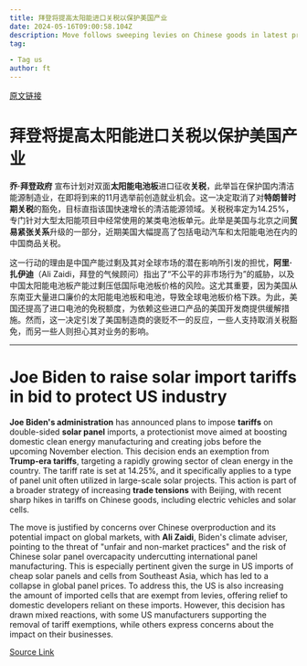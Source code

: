 ```yaml
---
title: 拜登将提高太阳能进口关税以保护美国产业
date: 2024-05-16T09:00:58.104Z
description: Move follows sweeping levies on Chinese goods in latest protectionist trade action ahead of November election
tag: 

- Tag us
author: ft
---
```


[原文链接](https://ft.com/content/61c3a127-41d9-41d7-9ed9-c62d7846d84f)

# 拜登将提高太阳能进口关税以保护美国产业

**乔·拜登政府** 宣布计划对双面**太阳能电池板**进口征收**关税**，此举旨在保护国内清洁能源制造业，在即将到来的11月选举前创造就业机会。这一决定取消了对**特朗普时期关税**的豁免，目标直指该国快速增长的清洁能源领域。关税税率定为14.25%，专门针对大型太阳能项目中经常使用的某类电池板单元。此举是美国与北京之间**贸易紧张关系**升级的一部分，近期美国大幅提高了包括电动汽车和太阳能电池在内的中国商品关税。

这一行动的理由是中国产能过剩及其对全球市场的潜在影响所引发的担忧，**阿里·扎伊迪**（Ali Zaidi，拜登的气候顾问）指出了“不公平的非市场行为”的威胁，以及中国太阳能电池板产能过剩压低国际电池板价格的风险。这尤其重要，因为美国从东南亚大量进口廉价的太阳能电池板和电池，导致全球电池板价格下跌。为此，美国还提高了进口电池的免税额度，为依赖这些进口产品的美国开发商提供缓解措施。然而，这一决定引发了美国制造商的褒贬不一的反应，一些人支持取消关税豁免，而另一些人则担心其对业务的影响。

---

# Joe Biden to raise solar import tariffs in bid to protect US industry

**Joe Biden's administration** has announced plans to impose **tariffs** on double-sided **solar panel** imports, a protectionist move aimed at boosting domestic clean energy manufacturing and creating jobs before the upcoming November election. This decision ends an exemption from **Trump-era tariffs**, targeting a rapidly growing sector of clean energy in the country. The tariff rate is set at 14.25%, and it specifically applies to a type of panel unit often utilized in large-scale solar projects. This action is part of a broader strategy of increasing **trade tensions** with Beijing, with recent sharp hikes in tariffs on Chinese goods, including electric vehicles and solar cells. 

The move is justified by concerns over Chinese overproduction and its potential impact on global markets, with **Ali Zaidi**, Biden's climate adviser, pointing to the threat of "unfair and non-market practices" and the risk of Chinese solar panel overcapacity undercutting international panel manufacturing. This is especially pertinent given the surge in US imports of cheap solar panels and cells from Southeast Asia, which has led to a collapse in global panel prices. To address this, the US is also increasing the amount of imported cells that are exempt from levies, offering relief to domestic developers reliant on these imports. However, this decision has drawn mixed reactions, with some US manufacturers supporting the removal of tariff exemptions, while others express concerns about the impact on their businesses.

[Source Link](https://ft.com/content/61c3a127-41d9-41d7-9ed9-c62d7846d84f)

